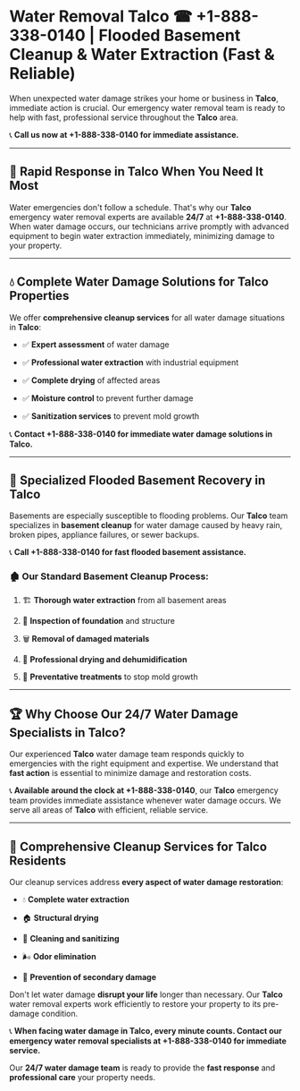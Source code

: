 # Water Removal Talco ☎ +1-888-338-0140 | Flooded Basement Cleanup & Water Extraction (Fast & Reliable)

When unexpected water damage strikes your home or business in **Talco**, immediate action is crucial. Our emergency water removal team is ready to help with fast, professional service throughout the **Talco** area. 

📞 **Call us now at +1-888-338-0140 for immediate assistance.**
---
## 🚀 Rapid Response in Talco When You Need It Most
Water emergencies don't follow a schedule. That's why our **Talco** emergency water removal experts are available **24/7** at **+1-888-338-0140**. When water damage occurs, our technicians arrive promptly with advanced equipment to begin water extraction immediately, minimizing damage to your property.
---
## 💧 Complete Water Damage Solutions for Talco Properties
We offer **comprehensive cleanup services** for all water damage situations in **Talco**:
- ✅ **Expert assessment** of water damage  
- ✅ **Professional water extraction** with industrial equipment  
- ✅ **Complete drying** of affected areas  
- ✅ **Moisture control** to prevent further damage  
- ✅ **Sanitization services** to prevent mold growth  
📞 **Contact +1-888-338-0140 for immediate water damage solutions in Talco.**
---
## 🌊 Specialized Flooded Basement Recovery in Talco
Basements are especially susceptible to flooding problems. Our **Talco** team specializes in **basement cleanup** for water damage caused by heavy rain, broken pipes, appliance failures, or sewer backups. 
📞 **Call +1-888-338-0140 for fast flooded basement assistance.**
### 🏚️ Our Standard Basement Cleanup Process:
1. 🏗️ **Thorough water extraction** from all basement areas  
2. 🔎 **Inspection of foundation** and structure  
3. 🗑️ **Removal of damaged materials**  
4. 💨 **Professional drying and dehumidification**  
5. 🚫 **Preventative treatments** to stop mold growth  
---
## 🏆 Why Choose Our 24/7 Water Damage Specialists in Talco?
Our experienced **Talco** water damage team responds quickly to emergencies with the right equipment and expertise. We understand that **fast action** is essential to minimize damage and restoration costs.
📞 **Available around the clock at +1-888-338-0140**, our **Talco** emergency team provides immediate assistance whenever water damage occurs. We serve all areas of **Talco** with efficient, reliable service.
---
## 🧹 Comprehensive Cleanup Services for Talco Residents
Our cleanup services address **every aspect of water damage restoration**:
- 💧 **Complete water extraction**  
- 🏠 **Structural drying**  
- 🧼 **Cleaning and sanitizing**  
- 🌬️ **Odor elimination**  
- 🚫 **Prevention of secondary damage**  
Don't let water damage **disrupt your life** longer than necessary. Our **Talco** water removal experts work efficiently to restore your property to its pre-damage condition.
📞 **When facing water damage in Talco, every minute counts. Contact our emergency water removal specialists at +1-888-338-0140 for immediate service.**
Our **24/7 water damage team** is ready to provide the **fast response** and **professional care** your property needs.

